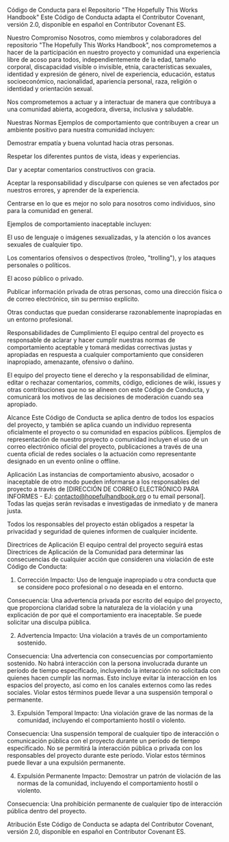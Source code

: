 Código de Conducta para el Repositorio "The Hopefully This Works Handbook"
Este Código de Conducta adapta el Contributor Covenant, versión 2.0, disponible en español en Contributor Covenant ES.

Nuestro Compromiso
Nosotros, como miembros y colaboradores del repositorio "The Hopefully This Works Handbook", nos comprometemos a hacer de la participación en nuestro proyecto y comunidad una experiencia libre de acoso para todos, independientemente de la edad, tamaño corporal, discapacidad visible o invisible, etnia, características sexuales, identidad y expresión de género, nivel de experiencia, educación, estatus socioeconómico, nacionalidad, apariencia personal, raza, religión o identidad y orientación sexual.

Nos comprometemos a actuar y a interactuar de manera que contribuya a una comunidad abierta, acogedora, diversa, inclusiva y saludable.

Nuestras Normas
Ejemplos de comportamiento que contribuyen a crear un ambiente positivo para nuestra comunidad incluyen:

Demostrar empatía y buena voluntad hacia otras personas.

Respetar los diferentes puntos de vista, ideas y experiencias.

Dar y aceptar comentarios constructivos con gracia.

Aceptar la responsabilidad y disculparse con quienes se ven afectados por nuestros errores, y aprender de la experiencia.

Centrarse en lo que es mejor no solo para nosotros como individuos, sino para la comunidad en general.

Ejemplos de comportamiento inaceptable incluyen:

El uso de lenguaje o imágenes sexualizadas, y la atención o los avances sexuales de cualquier tipo.

Los comentarios ofensivos o despectivos (troleo, "trolling"), y los ataques personales o políticos.

El acoso público o privado.

Publicar información privada de otras personas, como una dirección física o de correo electrónico, sin su permiso explícito.

Otras conductas que puedan considerarse razonablemente inapropiadas en un entorno profesional.

Responsabilidades de Cumplimiento
El equipo central del proyecto es responsable de aclarar y hacer cumplir nuestras normas de comportamiento aceptable y tomará medidas correctivas justas y apropiadas en respuesta a cualquier comportamiento que consideren inapropiado, amenazante, ofensivo o dañino.

El equipo del proyecto tiene el derecho y la responsabilidad de eliminar, editar o rechazar comentarios, commits, código, ediciones de wiki, issues y otras contribuciones que no se alineen con este Código de Conducta, y comunicará los motivos de las decisiones de moderación cuando sea apropiado.

Alcance
Este Código de Conducta se aplica dentro de todos los espacios del proyecto, y también se aplica cuando un individuo representa oficialmente el proyecto o su comunidad en espacios públicos. Ejemplos de representación de nuestro proyecto o comunidad incluyen el uso de un correo electrónico oficial del proyecto, publicaciones a través de una cuenta oficial de redes sociales o la actuación como representante designado en un evento online o offline.

Aplicación
Las instancias de comportamiento abusivo, acosador o inaceptable de otro modo pueden informarse a los responsables del proyecto a través de [DIRECCIÓN DE CORREO ELECTRÓNICO PARA INFORMES - EJ: contacto@hopefulhandbook.org o tu email personal]. Todas las quejas serán revisadas e investigadas de inmediato y de manera justa.

Todos los responsables del proyecto están obligados a respetar la privacidad y seguridad de quienes informen de cualquier incidente.

Directrices de Aplicación
El equipo central del proyecto seguirá estas Directrices de Aplicación de la Comunidad para determinar las consecuencias de cualquier acción que consideren una violación de este Código de Conducta:

1. Corrección
Impacto: Uso de lenguaje inapropiado u otra conducta que se considere poco profesional o no deseada en el entorno.

Consecuencia: Una advertencia privada por escrito del equipo del proyecto, que proporciona claridad sobre la naturaleza de la violación y una explicación de por qué el comportamiento era inaceptable. Se puede solicitar una disculpa pública.

2. Advertencia
Impacto: Una violación a través de un comportamiento sostenido.

Consecuencia: Una advertencia con consecuencias por comportamiento sostenido. No habrá interacción con la persona involucrada durante un período de tiempo especificado, incluyendo la interacción no solicitada con quienes hacen cumplir las normas. Esto incluye evitar la interacción en los espacios del proyecto, así como en los canales externos como las redes sociales. Violar estos términos puede llevar a una suspensión temporal o permanente.

3. Expulsión Temporal
Impacto: Una violación grave de las normas de la comunidad, incluyendo el comportamiento hostil o violento.

Consecuencia: Una suspensión temporal de cualquier tipo de interacción o comunicación pública con el proyecto durante un período de tiempo especificado. No se permitirá la interacción pública o privada con los responsables del proyecto durante este período. Violar estos términos puede llevar a una expulsión permanente.

4. Expulsión Permanente
Impacto: Demostrar un patrón de violación de las normas de la comunidad, incluyendo el comportamiento hostil o violento.

Consecuencia: Una prohibición permanente de cualquier tipo de interacción pública dentro del proyecto.

Atribución
Este Código de Conducta se adapta del Contributor Covenant, versión 2.0, disponible en español en Contributor Covenant ES.